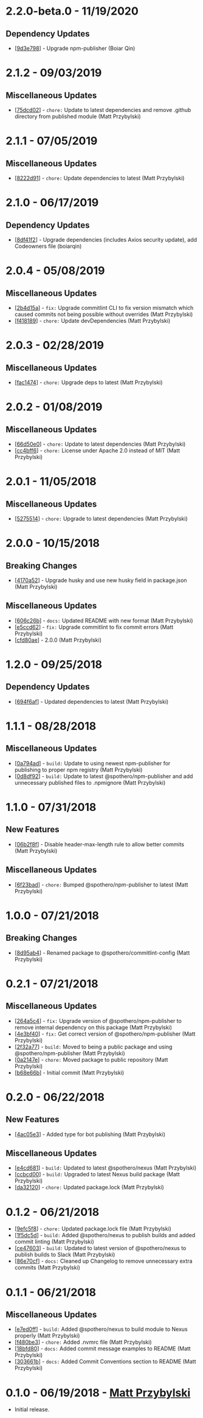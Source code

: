 # 2.2.0-beta.0 - 11/19/2020
## Dependency Updates
* [[9d3e798](https://github.com/spothero/commitlint-config/commit/9d3e798)] - Upgrade npm-publisher (Boiar Qin)

# 2.1.2 - 09/03/2019

## Miscellaneous Updates
* [[75dcd02](https://github.com/spothero/commitlint-config/commit/75dcd02)] - `chore:` Update to latest dependencies and remove .github directory from published module (Matt Przybylski)

# 2.1.1 - 07/05/2019

## Miscellaneous Updates
* [[8222d91](https://github.com/spothero/commitlint-config/commit/8222d91)] - `chore:` Update dependencies to latest (Matt Przybylski)

# 2.1.0 - 06/17/2019
## Dependency Updates
* [[8df41f2](https://github.com/spothero/commitlint-config/commit/8df41f2)] - Upgrade dependencies (includes Axios security update), add Codeowners file (boiarqin)

# 2.0.4 - 05/08/2019

## Miscellaneous Updates
* [[2b4d15a](https://github.com/spothero/commitlint-config/commit/2b4d15a)] - `fix:` Upgrade commitlint CLI to fix version mismatch which caused commits not being possible without overrides (Matt Przybylski)
* [[f418189](https://github.com/spothero/commitlint-config/commit/f418189)] - `chore:` Update devDependencies (Matt Przybylski)

# 2.0.3 - 02/28/2019

## Miscellaneous Updates
* [[fac1474](https://github.com/spothero/commitlint-config/commit/fac1474)] - `chore:` Upgrade deps to latest (Matt Przybylski)

# 2.0.2 - 01/08/2019

## Miscellaneous Updates
* [[66d50e0](https://github.com/spothero/commitlint-config/commit/66d50e0)] - `chore:` Update to latest dependencies (Matt Przybylski)
* [[cc4bff6](https://github.com/spothero/commitlint-config/commit/cc4bff6)] - `chore:` License under Apache 2.0 instead of MIT (Matt Przybylski)

# 2.0.1 - 11/05/2018

## Miscellaneous Updates
* [[5275514](https://github.com/spothero/commitlint-config/commit/5275514)] - `chore:` Upgrade to latest dependencies (Matt Przybylski)

# 2.0.0 - 10/15/2018
## Breaking Changes
* [[4170a52](https://github.com/spothero/commitlint-config/commit/4170a52)] - Upgrade husky and use new husky field in package.json (Matt Przybylski)

## Miscellaneous Updates
* [[606c26b](https://github.com/spothero/commitlint-config/commit/606c26b)] - `docs:` Updated README with new format (Matt Przybylski)
* [[e5ccd62](https://github.com/spothero/commitlint-config/commit/e5ccd62)] - `fix:` Upgrade commitlint to fix commit errors (Matt Przybylski)
* [[cfd80ae](https://github.com/spothero/commitlint-config/commit/cfd80ae)] - 2.0.0 (Matt Przybylski)

# 1.2.0 - 09/25/2018
## Dependency Updates
* [[694f6af](https://github.com/spothero/commitlint-config/commit/694f6af)] - Updated dependencies to latest (Matt Przybylski)

# 1.1.1 - 08/28/2018

## Miscellaneous Updates
* [[0a794ad](https://github.com/spothero/commitlint-config/commit/0a794ad)] - `build:` Update to using newest npm-publisher for publishing to proper npm registry (Matt Przybylski)
* [[0d8df92](https://github.com/spothero/commitlint-config/commit/0d8df92)] - `build:` Update to latest @spothero/npm-publisher and add unnecessary published files to .npmignore (Matt Przybylski)

# 1.1.0 - 07/31/2018
## New Features
* [[06b2f8f](https://github.com/spothero/commitlint-config/commit/06b2f8f)] - Disable header-max-length rule to allow better commits (Matt Przybylski)
## Miscellaneous Updates
* [[6f23bad](https://github.com/spothero/commitlint-config/commit/6f23bad)] - `chore:` Bumped @spothero/npm-publisher to latest (Matt Przybylski)

# 1.0.0 - 07/21/2018
## Breaking Changes
* [[8d95ab4](https://github.com/spothero/commitlint-config/commit/8d95ab4)] - Renamed package to @spothero/commitlint-config (Matt Przybylski)

# 0.2.1 - 07/21/2018
## Miscellaneous Updates
* [[264a5c4](https://github.com/spothero/commitlint-config/commit/264a5c4)] - `fix:` Upgrade version of @spothero/npm-publisher to remove internal dependency on this package (Matt Przybylski)
* [[4e3bf40](https://github.com/spothero/commitlint-config/commit/4e3bf40)] - `fix:` Get correct version of @spothero/npm-publisher (Matt Przybylski)
* [[2f32a77](https://github.com/spothero/commitlint-config/commit/2f32a77)] - `build:` Moved to being a public package and using @spothero/npm-publisher (Matt Przybylski)
* [[0a2147e](https://github.com/spothero/commitlint-config/commit/0a2147e)] - `chore:` Moved package to public repository (Matt Przybylski)
* [[b68e66b](https://github.com/spothero/commitlint-config/commit/b68e66b)] - Initial commit (Matt Przybylski)

# 0.2.0 - 06/22/2018
## New Features
* [[4ac05e3](https://github.com/spothero/fe-commitlint-config/commit/4ac05e3)] - Added type for bot publishing (Matt Przybylski)
## Miscellaneous Updates
* [[e4cd681](https://github.com/spothero/fe-commitlint-config/commit/e4cd681)] - `build:` Updated to latest @spothero/nexus (Matt Przybylski)
* [[ccbcd00](https://github.com/spothero/fe-commitlint-config/commit/ccbcd00)] - `build:` Upgraded to latest Nexus build package (Matt Przybylski)
* [[da32120](https://github.com/spothero/fe-commitlint-config/commit/da32120)] - `chore:` Updated package.lock (Matt Przybylski)

# 0.1.2 - 06/21/2018
* [[9efc5f8](https://github.com/spothero/fe-commitlint-config/commit/9efc5f8)] - `chore:` Updated package.lock file (Matt Przybylski)
* [[1f5dc5d](https://github.com/spothero/fe-commitlint-config/commit/1f5dc5d)] - `build:` Added @spothero/nexus to publish builds and added commit linting (Matt Przybylski)
* [[ce47603](https://github.com/spothero/fe-commitlint-config/commit/ce47603)] - `build:` Updated to latest version of @spothero/nexus to publish builds to Slack (Matt Przybylski)
* [[86e70cf](https://github.com/spothero/fe-commitlint-config/commit/86e70cf)] - `docs:` Cleaned up Changelog to remove unnecessary extra commits (Matt Przybylski)

# 0.1.1 - 06/21/2018
## Miscellaneous Updates
* [[e7ed0ff](https://github.com/spothero/fe-commitlint-config/commit/e7ed0ff)] - `build:` Added @spothero/nexus to build module to Nexus properly (Matt Przybylski)
* [[f480be3](https://github.com/spothero/fe-commitlint-config/commit/f480be3)] - `chore:` Added .nvmrc file (Matt Przybylski)
* [[18bfd80](https://github.com/spothero/fe-commitlint-config/commit/18bfd80)] - `docs:` Added commit message examples to README (Matt Przybylski)
* [[303661b](https://github.com/spothero/fe-commitlint-config/commit/303661b)] - `docs:` Added Commit Conventions section to README (Matt Przybylski)

# 0.1.0 - 06/19/2018 - [Matt Przybylski](mailto:mattp@spothero.com)
-   Initial release.
